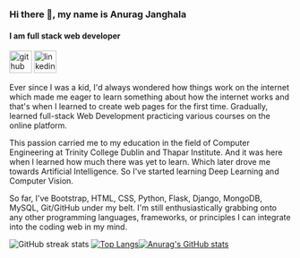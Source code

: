 <!--
**anuragjanghala/anuragjanghala** is a ✨ _special_ ✨ repository because its `README.md` (this file) appears on your GitHub profile.

Here are some ideas to get you started:

- 🔭 I’m currently working on ...
- 🌱 I’m currently learning ...
- 👯 I’m looking to collaborate on ...
- 🤔 I’m looking for help with ...
- 💬 Ask me about ...
- 📫 How to reach me: ...
- 😄 Pronouns: ...
- ⚡ Fun fact: ...
-->




### Hi there 👋, my name is Anurag Janghala
#### I am full stack web developer
[<img src='https://cdn.jsdelivr.net/npm/simple-icons@3.0.1/icons/github.svg' alt='github' height='40'>](https://github.com/anuragjanghala)  [<img src='https://cdn.jsdelivr.net/npm/simple-icons@3.0.1/icons/linkedin.svg' alt='linkedin' height='40'>](https://www.linkedin.com/in/anuragjanghala/)  


Ever since I was a kid, I'd always wondered how things work on the internet which made me eager to learn something about how the internet works and that's when I learned to create web pages for the first time. Gradually, learned full-stack Web Development practicing various courses on the online platform.

This passion carried me to my education in the field of Computer Engineering at Trinity College Dublin and Thapar Institute. And it was here when I learned how much there was yet to learn. Which later drove me towards Artificial Intelligence. So I've started learning Deep Learning and Computer Vision.

So far, I've Bootstrap, HTML, CSS, Python, Flask, Django, MongoDB, MySQL, Git/GitHub under my belt. I'm still enthusiastically grabbing onto any other programming languages, frameworks, or principles I can integrate into the coding web in my mind.


![GitHub streak stats](https://github-readme-streak-stats.herokuapp.com/?user=anuragjanghala)  [![Top Langs](https://github-readme-stats.vercel.app/api/top-langs/?username=anuragjanghala)](https://github.com/anuraghazra/github-readme-stats)[![Anurag's GitHub stats](https://github-readme-stats.vercel.app/api?username=anuragjanghala)](https://github.com/anuraghazra/github-readme-stats)

